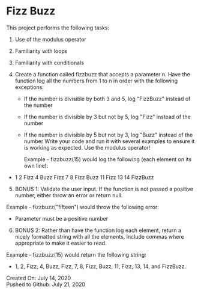 # Fizz Buzz
This project performs the following tasks:

1. Use of the modulus operator

2. Familiarity with loops

3. Familiarity with conditionals

4. Create a function called fizzbuzz that accepts a parameter n. Have the function log all the numbers from 1 to n in order with the following exceptions:

    * If the number is divisible by both 3 and 5, log "FizzBuzz" instead of the number
    * If the number is divisible by 3 but not by 5, log "Fizz" instead of the number
    * If the number is divisible by 5 but not by 3, log "Buzz" instead of the number
    Write your code and run it with several examples to ensure it is working as expected. Use the modulus operator!

        Example - fizzbuzz(15) would log the following (each element on its own line):
* 1 2 Fizz 4 Buzz Fizz 7 8 Fizz Buzz 11 Fizz 13 14 FizzBuzz

5. BONUS 1: Validate the user input. If the function is not passed a positive number, either throw an error or return null.

Example - fizzbuzz("fifteen") would throw the following error:
* Parameter must be a positive number

6. BONUS 2: Rather than have the function log each element, return a nicely formatted string with all the elements. Include commas where appropriate to make it easier to read.

Example - fizzbuzz(15) would return the following string:
* 1, 2, Fizz, 4, Buzz, Fizz, 7, 8, Fizz, Buzz, 11, Fizz, 13, 14, and FizzBuzz.

Created On: July 14, 2020\
Pushed to Github: July 21, 2020